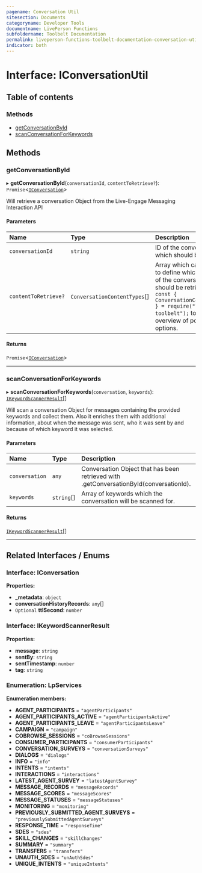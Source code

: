 ```yaml
---
pagename: Conversation Util
sitesection: Documents
categoryname: Developer Tools
documentname: LivePerson Functions
subfoldername: Toolbelt Documentation
permalink: liveperson-functions-toolbelt-documentation-conversation-util.html
indicator: both
---
```


# Interface: IConversationUtil

## Table of contents

### Methods

- [getConversationById](#getconversationbyid)
- [scanConversationForKeywords](#scanconversationforkeywords)

## Methods

### getConversationById

▸ **getConversationById**(`conversationId`, `contentToRetrieve?`): `Promise`<[`IConversation`](#interface-iconversation)\>

Will retrieve a conversation Object from the Live-Engage Messaging Interaction API

#### Parameters

| Name | Type | Description |
| :------ | :------ | :------ |
| `conversationId` | `string` | ID of the conversation which should be retrieved |
| `contentToRetrieve?` | `ConversationContentTypes`[] | Array which can be used to define which contents of the conversation should be retrieved. Use `const { ConversationContentTypes } = require("lp-faas-toolbelt");` to get an overview of possible options. |

#### Returns

`Promise`<[`IConversation`](#interface-iconversation)\>

___

### scanConversationForKeywords

▸ **scanConversationForKeywords**(`conversation`, `keywords`): [`IKeywordScannerResult`](#interface-ikeywordscannerresult)[]

Will scan a conversation Object for messages containing the provided keywords and collect them. Also it enriches them with additional information,
about when the message was sent, who it was sent by and because of which keyword it was selected.

#### Parameters

| Name | Type | Description |
| :------ | :------ | :------ |
| `conversation` | `any` | Conversation Object that has been retrieved with .getConversationById(conversationId). |
| `keywords` | `string`[] | Array of keywords which the conversation will be scanned for. |

#### Returns

[`IKeywordScannerResult`](#interface-ikeywordscannerresult)[]

___

## Related Interfaces / Enums

### Interface: IConversation

**Properties:**

- **\_metadata**: `object`
- **conversationHistoryRecords**: `any`[]
- `Optional` **ttlSecond**: `number`

### Interface: IKeywordScannerResult

**Properties:**

- **message**: `string`
- **sentBy**: `string`
- **sentTimestamp**: `number`
- **tag**: `string`

### Enumeration: LpServices

**Enumeration members:**

- **AGENT\_PARTICIPANTS** = `"agentParticipants"`
- **AGENT\_PARTICIPANTS\_ACTIVE** = `"agentParticipantsActive"`
- **AGENT\_PARTICIPANTS\_LEAVE** = `"agentParticipantsLeave"`
- **CAMPAIGN** = `"campaign"`
- **COBROWSE\_SESSIONS** = `"coBrowseSessions"`
- **CONSUMER\_PARTICIPANTS** = `"consumerParticipants"`
- **CONVERSATION\_SURVEYS** = `"conversationSurveys"`
- **DIALOGS** = `"dialogs"`
- **INFO** = `"info"`
- **INTENTS** = `"intents"`
- **INTERACTIONS** = `"interactions"`
- **LATEST\_AGENT\_SURVEY** = `"latestAgentSurvey"`
- **MESSAGE\_RECORDS** = `"messageRecords"`
- **MESSAGE\_SCORES** = `"messageScores"`
- **MESSAGE\_STATUSES** = `"messageStatuses"`
- **MONITORING** = `"monitoring"`
- **PREVIOUSLY\_SUBMITTED\_AGENT\_SURVEYS** = `"previouslySubmittedAgentSurveys"`
- **RESPONSE\_TIME** = `"responseTime"`
- **SDES** = `"sdes"`
- **SKILL\_CHANGES** = `"skillChanges"`
- **SUMMARY** = `"summary"`
- **TRANSFERS** = `"transfers"`
- **UNAUTH\_SDES** = `"unAuthSdes"`
- **UNIQUE\_INTENTS** = `"uniqueIntents"`